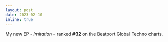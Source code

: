 ```yaml
---
layout: post
date: 2023-02-10
inline: true
---
```


My new EP - _Imitation_ - ranked **#32** on the Beatport Global Techno charts.